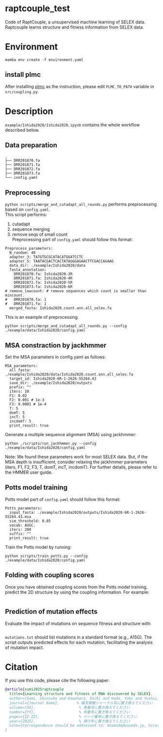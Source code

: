 # raptcouple_test
Code of RaptCouple, a unsupervised machine learning of SELEX data. Raptcouple learns structure and fitness information from SELEX data.

# Environment
```
mamba env create -f environment.yaml
```
## install plmc
After installing [plmc](https://github.com/debbiemarkslab/plmc) as the instruction, please edit `PLMC_TO_PATH` variable in `src/coupling.py`.  


# Description
`example/Ishida2020/Ishida2020.ipynb` contains the whole workflow described below.  
## Data preparation
```
.
├── DRR201870.fa
├── DRR201871.fa
├── DRR201872.fa
├── DRR201873.fa
└── config.yaml

```
## Preprocessing
`python scripts/merge_and_cutadapt_all_rounds.py` performs preprocessing based on `config.yaml`.  
This script performs:  
1. cutadapt  
2. sequence merging  
3. remove seqs of small count  
Preprocessing part of `config.yaml` should follow this format:   
```
Preprocess_parameters:
  N_random: 40
  adapter_3: TATGTGCGCATACATGGATCCTC
  adapter_5: TAATACGACTCACTATAGGGAGAACTTCGACCAGAAG
  data_dir: ./example/Ishida2020/data
  fasta_annotation:
    DRR201870.fa: Ishida2020-3R
    DRR201871.fa: Ishida2020-4R
    DRR201872.fa: Ishida2020-5R
    DRR201873.fa: Ishida2020-6R
# remove_lowcount: # remove sequences which count is smaller than mincount.
#   DRR201870.fa: 1
#   DRR201871.fa: 1
  merged_fasta: Ishida2020.count.ann.all_selex.fa
```

This is an example of preprocessing.
```
python scripts/merge_and_cutadapt_all_rounds.py --config ./example/data/Ishida2020/config.yaml
```
## MSA constraction by jackhmmer
Set the MSA parameters in config.yaml as follows:
```
MSA_parameters:
  all_fasta: ./example/Ishida2020/data/Ishida2020.count.ann.all_selex.fa
  target_id: Ishida2020-6R-1-2626-55264.43
  save_dir: ./example/Ishida2020/outputs
  prefix: ""
  iters: 10
  F1: 0.02
  F2: 0.001 # 1e-3
  F3: 0.0001 # 1e-4
  T: 5
  domT: 5
  incT: 5
  incdomT: 5
  print_result: true
```
Generate a multiple sequence alignment (MSA) using jackhmmer:
```
python ./scripts/run_jackhmmer.py --config ./example/data/Ishida2020/config.yaml
```
Note: We found these parameters work for most SELEX data. But, if the MSA depth is insufficient, consider relaxing the jackhmmer parameters (iters, F1, F2, F3, T, domT, incT, incdomT). For further details, please refer to the HMMER user guide.

## Potts model training
Potts model part of `config.yaml` should follow this format:   
```
Potts_parameters:
  input_fasta: ./example/Ishida2020/outputs/Ishida2020-6R-1-2626-55264.43.msa
  sim_threshold: 0.05
  vocab: AUGC.
  iters: 200
  suffix: ""
  print_result: true
```
Train the Potts model by running:
```
python scripts/train_potts.py --config ./example/data/Ishida2020/config.yaml
```
## Folding with coupling scores
Once you have obtained coupling scores from the Potts model training, predict the 2D structure by using the coupling information. For example: 
```

```


## Prediction of mutation effects
Evaluate the impact of mutations on sequence fitness and structure with:  
```

```

`mutations.txt` should list mutations in a standard format (e.g., A15G).
The script outputs predicted effects for each mutation, facilitating the analysis of mutation impact.

# Citation
If you use this code, please cite the following paper:

```bibtex
@article{sumi2025raptcouple
  title={Learning structure and fitness of RNA discovered by SELEX},
  author={Sumi, Shunsuke and Kawahara, Daiki and Hada, Yuki and Yoshii, Tatsuyuki and Adachi, Tatsuo and Saito, Hirohide and Hamada, Michiaki},
  journal={Journal Name},        % 論文掲載ジャーナル名に置き換えてください
  volume={XX},                    % 巻番号に置き換えてください
  number={YY},                    % 号番号に置き換えてください
  pages={ZZ-ZZ},                  % ページ番号に置き換えてください
  year={2025},                    % 発行年に置き換えてください
  note={Correspondence should be addressed to: mhamada@waseda.jp, hirosaito@iqb.u-tokyo.ac.jp}
}